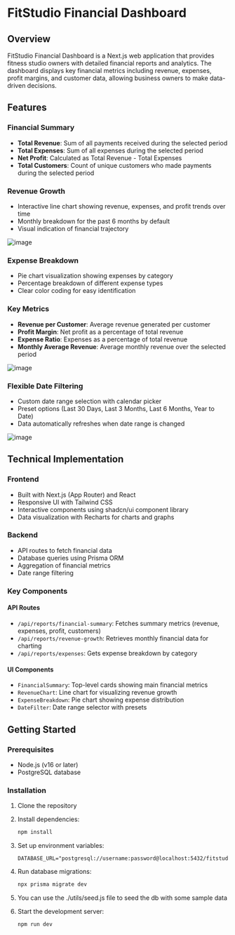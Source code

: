 # FitStudio Financial Dashboard

## Overview

FitStudio Financial Dashboard is a Next.js web application that provides fitness studio owners with detailed financial reports and analytics. The dashboard displays key financial metrics including revenue, expenses, profit margins, and customer data, allowing business owners to make data-driven decisions.

## Features

### Financial Summary
- **Total Revenue**: Sum of all payments received during the selected period
- **Total Expenses**: Sum of all expenses during the selected period
- **Net Profit**: Calculated as Total Revenue - Total Expenses
- **Total Customers**: Count of unique customers who made payments during the selected period

### Revenue Growth
- Interactive line chart showing revenue, expenses, and profit trends over time
- Monthly breakdown for the past 6 months by default
- Visual indication of financial trajectory

![image](https://github.com/user-attachments/assets/5a52113f-e12c-4739-8189-f7ba13878f19)

### Expense Breakdown
- Pie chart visualization showing expenses by category
- Percentage breakdown of different expense types
- Clear color coding for easy identification

### Key Metrics
- **Revenue per Customer**: Average revenue generated per customer
- **Profit Margin**: Net profit as a percentage of total revenue
- **Expense Ratio**: Expenses as a percentage of total revenue
- **Monthly Average Revenue**: Average monthly revenue over the selected period

![image](https://github.com/user-attachments/assets/dbb00564-912c-4b8d-8131-aa10671c72fc)


### Flexible Date Filtering
- Custom date range selection with calendar picker
- Preset options (Last 30 Days, Last 3 Months, Last 6 Months, Year to Date)
- Data automatically refreshes when date range is changed

![image](https://github.com/user-attachments/assets/5cfa57b6-8e90-4e67-94dc-53a635e71ee3)



## Technical Implementation

### Frontend
- Built with Next.js (App Router) and React
- Responsive UI with Tailwind CSS
- Interactive components using shadcn/ui component library
- Data visualization with Recharts for charts and graphs

### Backend
- API routes to fetch financial data
- Database queries using Prisma ORM
- Aggregation of financial metrics
- Date range filtering

### Key Components

#### API Routes
- `/api/reports/financial-summary`: Fetches summary metrics (revenue, expenses, profit, customers)
- `/api/reports/revenue-growth`: Retrieves monthly financial data for charting
- `/api/reports/expenses`: Gets expense breakdown by category

#### UI Components
- `FinancialSummary`: Top-level cards showing main financial metrics
- `RevenueChart`: Line chart for visualizing revenue growth
- `ExpenseBreakdown`: Pie chart showing expense distribution
- `DateFilter`: Date range selector with presets

## Getting Started

### Prerequisites
- Node.js (v16 or later)
- PostgreSQL database

### Installation
1. Clone the repository
2. Install dependencies:
   ```bash
   npm install
   ```
3. Set up environment variables:
   ```
   DATABASE_URL="postgresql://username:password@localhost:5432/fitstudio"
   ```
4. Run database migrations:
   ```bash
   npx prisma migrate dev
   ```
6. You can use the ./utils/seed.js file to seed the db with some sample data
   
5. Start the development server:
   ```bash
   npm run dev
   ```
